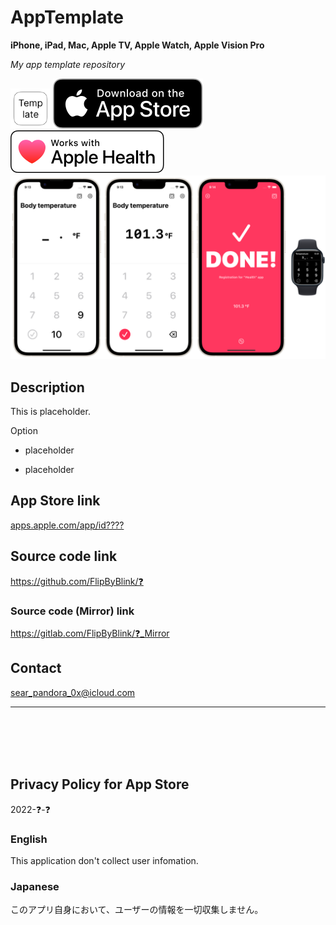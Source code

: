 AppTemplate
===========
__iPhone, iPad, Mac, Apple TV, Apple Watch, Apple Vision Pro__

_My app template repository_

<img src="Shared/Supporting files/README assets/icon.png" width="64">

<a href="https://apps.apple.com/app/id❓" target="blank">
    <img src="Shared/Supporting files/README assets/appstore_badge.svg">
</a>

<img src="Shared/Supporting files/README assets/apple_health_badge.svg">

<img src="Shared/Supporting files/README assets/screenshot1200w.png" width="600">


Description
------------
This is placeholder.


Option

- placeholder

- placeholder


App Store link
--------------
[apps.apple.com/app/id????](https://apps.apple.com/app/id????)


Source code link
-----------------
https://github.com/FlipByBlink/❓

### Source code (Mirror) link
https://gitlab.com/FlipByBlink/❓_Mirror


Contact
--------
sear_pandora_0x@icloud.com


* * *

<br>
<br>
<br>
<br>


Privacy Policy for App Store
----------------------------
2022-❓-❓

### English
This application don't collect user infomation.

### Japanese
このアプリ自身において、ユーザーの情報を一切収集しません。


<br>
<br>
<br>
<br>


<!-- URL "Support page for App Store" -->
<!-- https://flipbyblink.github.io/❓/ -->
<!-- URL "Privacy Policy for App Store" -->
<!-- https://flipbyblink.github.io/❓/#privacy-policy-for-app-store -->
